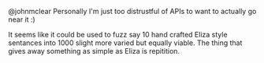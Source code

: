 @johnmclear Personally I'm just too distrustful of APIs to want to actually go near it :)

It seems like it could be used to fuzz say 10 hand crafted Eliza style sentances into 1000 slight more varied but equally viable. The thing that gives away something as simple as Eliza is repitition.